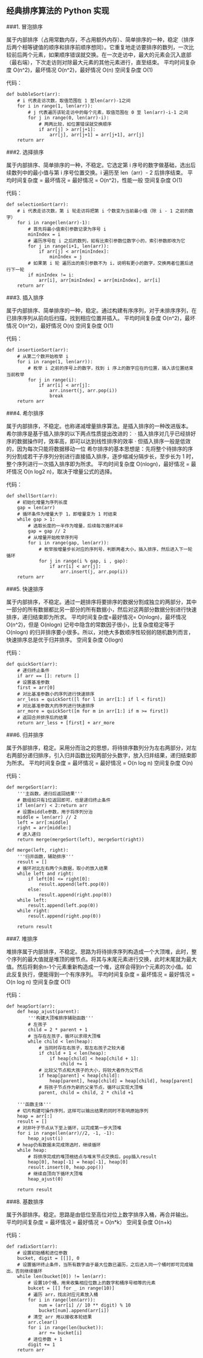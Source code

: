 ## 经典排序算法的 Python 实现

###1. 冒泡排序

属于内部排序（占用常数内存，不占用额外内存）、简单排序的一种，稳定（排序后两个相等键值的顺序和排序前顺序想同）。它重复地走访要排序的数列，一次比较前后两个元素，如果顺序错误就交换。在一次走访中，最大的元素会沉入底部（最右端），下次走访则对除最大元素的其他元素进行，直至结束。
平均时间复杂度 O(n^2)，最坏情况 O(n^2)，最好情况 O(n)
空间复杂度 O(1)

代码：

    def bubbleSort(arr):
        # i 代表走访次数，取值范围在 1 至len(arr)-1之间
        for i in range(1, len(arr)):
            # j 代表遍历该轮走访中的每个元素，取值范围在 0 至 len(arr)-i-1 之间
            for j in range(0, len(arr)-i):
                # 两两比较，如位置错误就交换顺序
                if arr[j] > arr[j+1]:
                    arr[j], arr[j+1] = arr[j+1], arr[j]
        return arr
    
###2. 选择排序

属于内部排序、简单排序的一种，不稳定。它选定第 i 序号的数字做基础，选出后续数列中的最小值与第 i 序号位置交换。i 遍历至 len（arr）- 2 后排序结束。
平均时间复杂度 = 最坏情况 = 最好情况 = O(n^2)，性能一般
空间复杂度 O(1)

代码：

    def selectionSort(arr):
        # i 代表走访次数，第 i 轮走访将把第 i 个数变为当前最小值（除 i - 1 之前的数字）
        for i in range(len(arr)-1):
            # 首先将最小值索引参数记录为序号 i
            minIndex = i
            # 遍历序号在 i 之后的数列，如有比索引参数位数字小的，索引参数即改为它
            for j in range(i+1, len(arr)):
                if arr[j] < arr[minIndex]:
                    minIndex = j
            # 如果第 i 轮 遍历出的索引参数不为 i，说明有更小的数字，交换两者位置后进行下一轮
            if minIndex != i:
                arr[i], arr[minIndex] = arr[minIndex], arr[i]
        return arr

###3. 插入排序

属于内部排序、简单排序的一种，稳定。通过构建有序序列，对于未排序序列，在已排序序列从前向后扫描，找到相应位置并插入。
平均时间复杂度 O(n^2)，最坏情况 O(n^2)，最好情况 O(n)
空间复杂度 O(1)

代码：

    def insertionSort(arr):
        # 从第二个数开始枚举 i 
        for i in range(1, len(arr)):
            # 枚举 i 之前的序号上的数字，找到 i 序上的数字应在的位置，插入该位置结束当前枚举
            for j in range(i):
                if arr[i] < arr[j]:
                    arr.insert(j, arr.pop(i))
                    break
        return arr
    
###4. 希尔排序

属于内部排序，不稳定。也称递减增量排序算法。是插入排序的一种改进版本。
希尔排序是基于插入排序的以下两点性质提出改进的：
· 插入排序对几乎已经排好序的数据操作时，效率高，即可以达到线性排序的效率
· 但插入排序一般是低效的，因为每次只能将数据移动一位
希尔排序的基本思想是：先将整个待排序的序列分割成若干子序列分别进行直接插入排序，逐步缩减分隔步长，至步长为 1 时，整个序列进行一次插入排序即为所求。
平均时间复杂度 O(nlogn)，最好情况 = 最坏情况 O(n log2 n)，取决于增量公式的选择。

代码：

    def shellSort(arr):
        # 初始化增量为序列长度
        gap = len(arr)
        # 循环条件为增量大于 1，即增量变为 1 时结束
        while gap > 1:
            # 选取长度的一半作为增量，后续每次循环减半
            gap = gap // 2
            # 从增量开始枚举序列号
            for i in range(gap, len(arr)):
                # 枚举按增量步长对应的序列号，判断两者大小，插入排序，然后进入下一轮循环
                for j in range(i % gap, i , gap):
                    if arr[i] < arr[j]:
                        arr.insert(j, arr.pop(i))
        return arr
    
###5. 快速排序

属于内部排序，不稳定。通过一趟排序将要排序的数据分割成独立的两部分，其中一部分的所有数据都比另一部分的所有数据小，然后对这两部分数据分别进行快速排序，递归结束即为所求。
平均时间复杂度=最好情况= O(nlogn)，最坏情况 O(n^2)，但是 O(nlogn) 记号中隐含的常数因子很小，比复杂度稳定等于 O(nlogn) 的归并排序要小很多。所以，对绝大多数顺序性较弱的随机数列而言，快速排序总是优于归并排序。
空间复杂度 O(logn)

代码：

    def quickSort(arr):
        # 递归终止条件
        if arr == []: return []
        # 设置基准参数
        first = arr[0]
        # 对比基准参数小的序列进行快速排序
        arr_less = quickSort([l for l in arr[1:] if l < first])
        # 对比基准参数大的序列进行快速排序
        arr_more = quickSort([m for m in arr[1:] if m >= first])    
        # 返回合并排序后的结果
        return arr_less + [first] + arr_more
    
###6. 归并排序

属于外部排序，稳定。采用分而治之的思想，将待排序数列分为左右两部分，对左右两部分递归排序，引入归并函数比较两部分头数字，放入归并结果，递归结束即为所求。
平均时间复杂度 = 最坏情况 = 最好情况 = O(n log n)
空间复杂度 O(n)

代码：

    def mergeSort(arr):
        '''主函数，递归后返回结果'''
        # 数组如只有1位返回即可，也是递归终止条件
        if len(arr) < 2:return arr
        # 设置middle参数，用于将序列分治
        middle = len(arr) // 2
        left = arr[:middle]
        right = arr[middle:]
        # 进入递归
        return merge(mergeSort(left), mergeSort(right))

    def merge(left, right):
        '''归并函数，辅助排序'''    
        result = []
        # 循环对比左右两个头数据，取小的放入结果
        while left and right:
            if left[0] <= right[0]:
                result.append(left.pop(0))
            else:
                result.append(right.pop(0))
        while left:
            result.append(left.pop(0))
        while right:
            result.append(right.pop(0))

        return result
    
###7. 堆排序

堆排序属于内部排序，不稳定。思路为将待排序序列构造成一个大顶堆，此时，整个序列的最大值就是堆顶的根节点。将其与末尾元素进行交换，此时末尾就为最大值。然后将剩余n-1个元素重新构造成一个堆，这样会得到n个元素的次小值。如此反复执行，便能得到一个有序序列。
平均时间复杂度 = 最坏情况 = 最好情况 = O(n log n)
空间复杂度 O(1)

代码：

    def heapSort(arr):
        def heap_ajust(parent):
            '''构建大顶堆排序辅助函数'''
            # 左孩子
            child = 2 * parent + 1
            # 当存在左孩子，循环以求得大顶堆
            while child < len(heap):
                # 当同时存在右孩子，取左右孩子之较大者
                if child + 1 < len(heap):
                    if heap[child] < heap[child + 1]:
                        child += 1
                # 比较父节点和大孩子的大小，将较大者作为父节点
                if heap[parent] < heap[child]:
                    heap[parent], heap[child] = heap[child], heap[parent]
                # 将孩子节点作为新的父亲节点，循环以实现大顶堆
                parent, child = child, 2 * child +1

        '''函数主体'''
        # 切片构建可操作序列，这样可以输出结果的同时不影响原始序列
        heap = arr[:]
        result = []
        # 对非叶子节点从下至上循环，以完成第一步大顶堆
        for i in range(len(arr)//2, -1, -1):
            heap_ajust(i)
        # heap仍有数据未完成筛选时，继续循环
        while heap:
            # 将排序完成的堆顶根结点与堆末节点交换后，pop插入result
            heap[0], heap[-1] = heap[-1], heap[0]
            result.insert(0, heap.pop())
            # 继续自顶向下循环大顶堆
            heap_ajust(0)

        return result

###8. 基数排序

属于外部排序。稳定。思路是由低位至高位对位上数字排序入桶，再合并输出。
平均时间复杂度 = 最坏情况 = 最好情况 = O(n*k）
空间复杂度 O(n+k)

代码：

    def radixSort(arr):
        # 设置初始桶和进位参数
        bucket, digit = [[]], 0
        # 设置循环终止条件，当所有数字由于最大位数已遍历，之后进入同一个桶时即可完成输出，否则继续循环
        while len(bucket[0]) != len(arr):
            # 设置10个桶，用来收集相应位数上的数字和桶序号相等的元素
            bukcet = [[] for _ in range(10)]
            # 遍历 arr，找出对应元素放入桶
            for i in range(len(arr)):
                num = (arr[i] // 10 ** digit) % 10
                bucket[num].append(arr[i])
            # 清空 arr 用以接收本轮结果
            arr.clear()
            for i in range(len(bucket)):
                arr += bucket[i]
            # 进位参数 + 1
            digit += 1
        return arr
